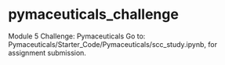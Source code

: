 # pymaceuticals_challenge
Module 5 Challenge: Pymaceuticals
Go to: Pymaceuticals/Starter_Code/Pymaceuticals/scc_study.ipynb, for assignment submission.
